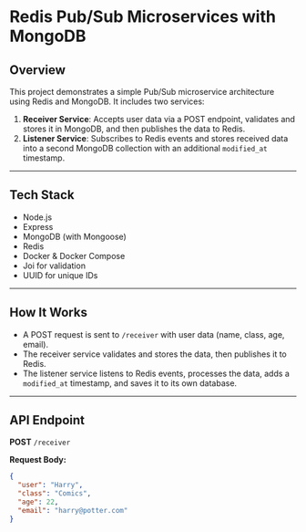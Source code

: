 # Redis Pub/Sub Microservices with MongoDB

## Overview

This project demonstrates a simple Pub/Sub microservice architecture using Redis and MongoDB. It includes two services:

1. **Receiver Service**: Accepts user data via a POST endpoint, validates and stores it in MongoDB, and then publishes the data to Redis.
2. **Listener Service**: Subscribes to Redis events and stores received data into a second MongoDB collection with an additional `modified_at` timestamp.

---

## Tech Stack

- Node.js
- Express
- MongoDB (with Mongoose)
- Redis
- Docker & Docker Compose
- Joi for validation
- UUID for unique IDs

---

## How It Works

- A POST request is sent to `/receiver` with user data (name, class, age, email).
- The receiver service validates and stores the data, then publishes it to Redis.
- The listener service listens to Redis events, processes the data, adds a `modified_at` timestamp, and saves it to its own database.

---

## API Endpoint

**POST** `/receiver`

**Request Body:**
```json
{
  "user": "Harry",
  "class": "Comics",
  "age": 22,
  "email": "harry@potter.com"
}
